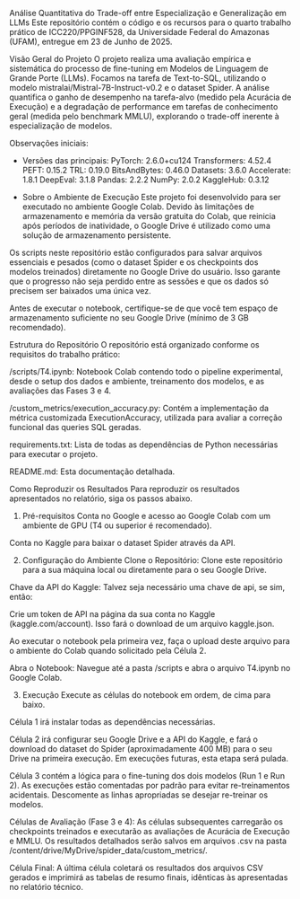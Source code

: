 Análise Quantitativa do Trade-off entre Especialização e Generalização em LLMs
Este repositório contém o código e os recursos para o quarto trabalho prático de ICC220/PPGINF528, da Universidade Federal do Amazonas (UFAM), entregue em 23 de Junho de 2025.

Visão Geral do Projeto
O projeto realiza uma avaliação empírica e sistemática do processo de fine-tuning em Modelos de Linguagem de Grande Porte (LLMs). Focamos na tarefa de Text-to-SQL, utilizando o modelo mistralai/Mistral-7B-Instruct-v0.2 e o dataset Spider. A análise quantifica o ganho de desempenho na tarefa-alvo (medido pela Acurácia de Execução) e a degradação de performance em tarefas de conhecimento geral (medida pelo benchmark MMLU), explorando o trade-off inerente à especialização de modelos.

Observações iniciais:
 -  Versões das principais:
    PyTorch: 2.6.0+cu124
    Transformers: 4.52.4
    PEFT: 0.15.2
    TRL: 0.19.0
    BitsAndBytes: 0.46.0
    Datasets: 3.6.0
    Accelerate: 1.8.1
    DeepEval: 3.1.8
    Pandas: 2.2.2
    NumPy: 2.0.2
    KaggleHub: 0.3.12
    
 - Sobre o Ambiente de Execução
Este projeto foi desenvolvido para ser executado no ambiente Google Colab. Devido às limitações de armazenamento e memória da versão gratuita do Colab, que reinicia após períodos de inatividade, o Google Drive é utilizado como uma solução de armazenamento persistente.

Os scripts neste repositório estão configurados para salvar arquivos essenciais e pesados (como o dataset Spider e os checkpoints dos modelos treinados) diretamente no Google Drive do usuário. Isso garante que o progresso não seja perdido entre as sessões e que os dados só precisem ser baixados uma única vez.

Antes de executar o notebook, certifique-se de que você tem espaço de armazenamento suficiente no seu Google Drive (mínimo de 3 GB recomendado).

Estrutura do Repositório
O repositório está organizado conforme os requisitos do trabalho prático:

/scripts/T4.ipynb: Notebook Colab contendo todo o pipeline experimental, desde o setup dos dados e ambiente, treinamento dos modelos, e as avaliações das Fases 3 e 4.

/custom_metrics/execution_accuracy.py: Contém a implementação da métrica customizada ExecutionAccuracy, utilizada para avaliar a correção funcional das queries SQL geradas.

requirements.txt: Lista de todas as dependências de Python necessárias para executar o projeto.

README.md: Esta documentação detalhada.

Como Reproduzir os Resultados
Para reproduzir os resultados apresentados no relatório, siga os passos abaixo.

1. Pré-requisitos
Conta no Google e acesso ao Google Colab com um ambiente de GPU (T4 ou superior é recomendado).

Conta no Kaggle para baixar o dataset Spider através da API.

2. Configuração do Ambiente
Clone o Repositório: Clone este repositório para a sua máquina local ou diretamente para o seu Google Drive.

Chave da API do Kaggle: Talvez seja necessário uma chave de api, se sim, então:

  Crie um token de API na página da sua conta no Kaggle (kaggle.com/account). Isso fará o download de um arquivo kaggle.json.
  
  Ao executar o notebook pela primeira vez, faça o upload deste arquivo para o ambiente do Colab quando solicitado pela Célula 2.
  
  Abra o Notebook: Navegue até a pasta /scripts e abra o arquivo T4.ipynb no Google Colab.

3. Execução
Execute as células do notebook em ordem, de cima para baixo.

Célula 1 irá instalar todas as dependências necessárias.

Célula 2 irá configurar seu Google Drive e a API do Kaggle, e fará o download do dataset do Spider (aproximadamente 400 MB) para o seu Drive na primeira execução. Em execuções futuras, esta etapa será pulada.

Célula 3 contém a lógica para o fine-tuning dos dois modelos (Run 1 e Run 2). As execuções estão comentadas por padrão para evitar re-treinamentos acidentais. Descomente as linhas apropriadas se desejar re-treinar os modelos.

Células de Avaliação (Fase 3 e 4): As células subsequentes carregarão os checkpoints treinados e executarão as avaliações de Acurácia de Execução e MMLU. Os resultados detalhados serão salvos em arquivos .csv na pasta /content/drive/MyDrive/spider_data/custom_metrics/.

Célula Final: A última célula coletará os resultados dos arquivos CSV gerados e imprimirá as tabelas de resumo finais, idênticas às apresentadas no relatório técnico.

